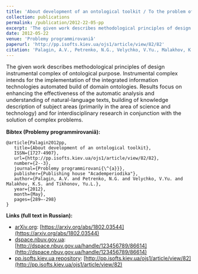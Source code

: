 ```yaml
---
title: 'About development of an ontological toolkit / To the problem of "The Instrumental complex for ontological engineering purpose" software system design'
collection: publications
permalink: /publication/2012-22-05-pp
excerpt: 'The given work describes methodological principles of design instrumental complex of ontological purpose. Instrumental complex intends for the implementation of the integrated information technologies automated build of domain ontologies. Results focus on enhancing the effectiveness of the automatic analysis and understanding of natural-language texts, building of knowledge description of subject areas (primarily in the area of science and technology) and for interdisciplinary research in conjunction with the solution of complex problems.'
date: 2012-05-22
venue: 'Problemy programmirovaniâ'
paperurl: 'http://pp.isofts.kiev.ua/ojs1/article/view/82/82'
citation: 'Palagin, A.V., Petrenko, N.G., Velychko, V.Yu., Malakhov, K.S., Tikhonov, Yu.L. (2012). About development of an ontological toolkit. <i>Problemy programmirovaniâ, 2-3</i>, 289–298. Retrieved from'
---
```


<p style="font-size:11pt">
The given work describes methodological principles of design instrumental complex of ontological purpose. Instrumental complex intends for the implementation of the integrated information technologies automated build of domain ontologies. Results focus on enhancing the effectiveness of the automatic analysis and understanding of natural-language texts, building of knowledge description of subject areas (primarily in the area of science and technology) and for interdisciplinary research in conjunction with the solution of complex problems.
</p>

**Bibtex (Problemy programmirovaniâ):**
```
@article{Palagin2012pp,
   title={About development of an ontological toolkit},
   ISSN={1727-4907},
   url={http://pp.isofts.kiev.ua/ojs1/article/view/82/82},
   number={2--3},
   journal={Problemy programmirovani{\^{a}}},
   publisher={Publishing house "Academperiodika"},
   author={Palagin, A.V. and Petrenko, N.G. and Velychko, V.Yu. and Malakhov, K.S. and Tikhonov, Yu.L.},
   year={2012},
   month={May},
   pages={289–-298}
}
```

**Links (full text in Russian):**
* [arXiv.org](https://arxiv.org/a/0000-0003-3223-9844): [https://arxiv.org/abs/1802.03544](https://arxiv.org/abs/1802.03544)
* [dspace.nbuv.gov.ua](http://dspace.nbuv.gov.ua/): [http://dspace.nbuv.gov.ua/handle/123456789/86614](http://dspace.nbuv.gov.ua/handle/123456789/86614)
* [pp.isofts.kiev.ua repository](http://pp.isofts.kiev.ua): [http://pp.isofts.kiev.ua/ojs1/article/view/82](http://pp.isofts.kiev.ua/ojs1/article/view/82)